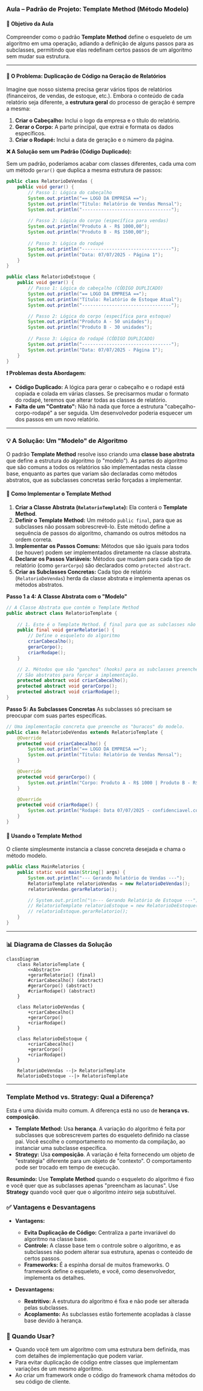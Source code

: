 ### **Aula – Padrão de Projeto: Template Method (Método Modelo)**

#### **🎯 Objetivo da Aula**

Compreender como o padrão **Template Method** define o esqueleto de um algoritmo em uma operação, adiando a definição de alguns passos para as subclasses, permitindo que elas redefinam certos passos de um algoritmo sem mudar sua estrutura.

-----

#### **🤔 O Problema: Duplicação de Código na Geração de Relatórios**

Imagine que nosso sistema precisa gerar vários tipos de relatórios (financeiros, de vendas, de estoque, etc.). Embora o conteúdo de cada relatório seja diferente, a **estrutura geral** do processo de geração é sempre a mesma:

1.  **Criar o Cabeçalho:** Inclui o logo da empresa e o título do relatório.
2.  **Gerar o Corpo:** A parte principal, que extrai e formata os dados específicos.
3.  **Criar o Rodapé:** Inclui a data de geração e o número da página.

**❌ A Solução sem um Padrão (Código Duplicado):**

Sem um padrão, poderíamos acabar com classes diferentes, cada uma com um método `gerar()` que duplica a mesma estrutura de passos:

```java
public class RelatorioDeVendas {
    public void gerar() {
        // Passo 1: Lógica do cabeçalho
        System.out.println("== LOGO DA EMPRESA ==");
        System.out.println("Título: Relatório de Vendas Mensal");
        System.out.println("---------------------------------");
        
        // Passo 2: Lógica do corpo (específica para vendas)
        System.out.println("Produto A - R$ 1000,00");
        System.out.println("Produto B - R$ 1500,00");
        
        // Passo 3: Lógica do rodapé
        System.out.println("---------------------------------");
        System.out.println("Data: 07/07/2025 - Página 1");
    }
}

public class RelatorioDeEstoque {
    public void gerar() {
        // Passo 1: Lógica do cabeçalho (CÓDIGO DUPLICADO)
        System.out.println("== LOGO DA EMPRESA ==");
        System.out.println("Título: Relatório de Estoque Atual");
        System.out.println("---------------------------------");

        // Passo 2: Lógica do corpo (específica para estoque)
        System.out.println("Produto A - 50 unidades");
        System.out.println("Produto B - 30 unidades");
        
        // Passo 3: Lógica do rodapé (CÓDIGO DUPLICADO)
        System.out.println("---------------------------------");
        System.out.println("Data: 07/07/2025 - Página 1");
    }
}
```

**❗ Problemas desta Abordagem:**

* **Código Duplicado:** A lógica para gerar o cabeçalho e o rodapé está copiada e colada em várias classes. Se precisarmos mudar o formato do rodapé, teremos que alterar todas as classes de relatório.
* **Falta de um "Contrato":** Não há nada que force a estrutura "cabeçalho-corpo-rodapé" a ser seguida. Um desenvolvedor poderia esquecer um dos passos em um novo relatório.

-----

### **💡 A Solução: Um "Modelo" de Algoritmo**

O padrão **Template Method** resolve isso criando uma **classe base abstrata** que define a estrutura do algoritmo (o "modelo"). As partes do algoritmo que são comuns a todos os relatórios são implementadas nesta classe base, enquanto as partes que variam são declaradas como métodos abstratos, que as subclasses concretas serão forçadas a implementar.

#### **🔧 Como Implementar o Template Method**

1.  **Criar a Classe Abstrata (`RelatorioTemplate`):** Ela conterá o **Template Method**.
2.  **Definir o Template Method:** Um método `public final`, para que as subclasses não possam sobrescrevê-lo. Este método define a sequência de passos do algoritmo, chamando os outros métodos na ordem correta.
3.  **Implementar os Passos Comuns:** Métodos que são iguais para todos (se houver) podem ser implementados diretamente na classe abstrata.
4.  **Declarar os Passos Variáveis:** Métodos que mudam para cada tipo de relatório (como `gerarCorpo`) são declarados como `protected abstract`.
5.  **Criar as Subclasses Concretas:** Cada tipo de relatório (`RelatorioDeVendas`) herda da classe abstrata e implementa apenas os métodos abstratos.

**Passo 1 a 4: A Classe Abstrata com o "Modelo"**

```java
// A Classe Abstrata que contém o Template Method
public abstract class RelatorioTemplate {
    
    // 1. Este é o Template Method. É final para que as subclasses não o alterem.
    public final void gerarRelatorio() {
        // Define o esqueleto do algoritmo
        criarCabecalho();
        gerarCorpo();
        criarRodape();
    }

    // 2. Métodos que são "ganchos" (hooks) para as subclasses preencherem.
    // São abstratos para forçar a implementação.
    protected abstract void criarCabecalho();
    protected abstract void gerarCorpo();
    protected abstract void criarRodape();
}
```

**Passo 5: As Subclasses Concretas**
As subclasses só precisam se preocupar com suas partes específicas.

```java
// Uma implementação concreta que preenche os "buracos" do modelo.
public class RelatorioDeVendas extends RelatorioTemplate {
    @Override
    protected void criarCabecalho() {
        System.out.println("== LOGO DA EMPRESA ==");
        System.out.println("Título: Relatório de Vendas Mensal");
    }

    @Override
    protected void gerarCorpo() {
        System.out.println("Corpo: Produto A - R$ 1000 | Produto B - R$ 1500");
    }

    @Override
    protected void criarRodape() {
        System.out.println("Rodapé: Data 07/07/2025 - confidenciavel.com");
    }
}
```

#### **📄 Usando o Template Method**

O cliente simplesmente instancia a classe concreta desejada e chama o método modelo.

```java
public class MainRelatorios {
    public static void main(String[] args) {
        System.out.println("--- Gerando Relatório de Vendas ---");
        RelatorioTemplate relatorioVendas = new RelatorioDeVendas();
        relatorioVendas.gerarRelatorio();

        // System.out.println("\n--- Gerando Relatório de Estoque ---");
        // RelatorioTemplate relatorioEstoque = new RelatorioDeEstoque();
        // relatorioEstoque.gerarRelatorio();
    }
}
```

-----

### **📊 Diagrama de Classes da Solução**

```mermaid
classDiagram
    class RelatorioTemplate {
        <<Abstract>>
        +gerarRelatorio() (final)
        #criarCabecalho() (abstract)
        #gerarCorpo() (abstract)
        #criarRodape() (abstract)
    }
    
    class RelatorioDeVendas {
        +criarCabecalho()
        +gerarCorpo()
        +criarRodape()
    }
    
    class RelatorioDeEstoque {
        +criarCabecalho()
        +gerarCorpo()
        +criarRodape()
    }

    RelatorioDeVendas --|> RelatorioTemplate
    RelatorioDeEstoque --|> RelatorioTemplate
```

-----

### **Template Method vs. Strategy: Qual a Diferença?**

Esta é uma dúvida muito comum. A diferença está no uso de **herança vs. composição**.

* **Template Method:** Usa **herança**. A variação do algoritmo é feita por subclasses que sobrescrevem partes do esqueleto definido na classe pai. Você escolhe o comportamento no momento da compilação, ao instanciar uma subclasse específica.
* **Strategy:** Usa **composição**. A variação é feita fornecendo um objeto de "estratégia" diferente para um objeto de "contexto". O comportamento pode ser trocado em tempo de execução.

**Resumindo:** Use **Template Method** quando o esqueleto do algoritmo é fixo e você quer que as subclasses apenas "preencham as lacunas". Use **Strategy** quando você quer que o algoritmo *inteiro* seja substituível.

### **✅ Vantagens e Desvantagens**

* **Vantagens:**

    * **Evita Duplicação de Código:** Centraliza a parte invariável do algoritmo na classe base.
    * **Controle:** A classe base tem o controle sobre o algoritmo, e as subclasses não podem alterar sua estrutura, apenas o conteúdo de certos passos.
    * **Frameworks:** É a espinha dorsal de muitos frameworks. O framework define o esqueleto, e você, como desenvolvedor, implementa os detalhes.

* **Desvantagens:**

    * **Restritivo:** A estrutura do algoritmo é fixa e não pode ser alterada pelas subclasses.
    * **Acoplamento:** As subclasses estão fortemente acopladas à classe base devido à herança.

### **🤔 Quando Usar?**

* Quando você tem um algoritmo com uma estrutura bem definida, mas com detalhes de implementação que podem variar.
* Para evitar duplicação de código entre classes que implementam variações de um mesmo algoritmo.
* Ao criar um framework onde o código do framework chama métodos do seu código de cliente.